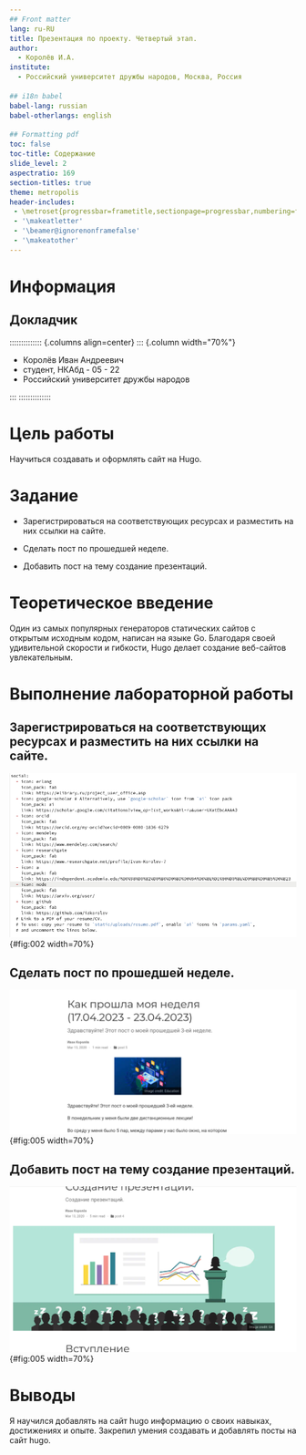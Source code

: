 ```yaml
---
## Front matter
lang: ru-RU
title: Презентация по проекту. Четвертый этап.
author:
  - Королёв И.А.
institute:
  - Российский университет дружбы народов, Москва, Россия

## i18n babel
babel-lang: russian
babel-otherlangs: english

## Formatting pdf
toc: false
toc-title: Содержание
slide_level: 2
aspectratio: 169
section-titles: true
theme: metropolis
header-includes:
 - \metroset{progressbar=frametitle,sectionpage=progressbar,numbering=fraction}
 - '\makeatletter'
 - '\beamer@ignorenonframefalse'
 - '\makeatother'
---
```


# Информация

## Докладчик

:::::::::::::: {.columns align=center}
::: {.column width="70%"}

  * Королёв Иван Андреевич
  * студент, НКАбд - 05 - 22
  * Российский университет дружбы народов

:::
::::::::::::::

# Цель работы

Научиться создавать и  оформлять сайт на Hugo.

# Задание

* Зарегистрироваться на соответствующих ресурсах и разместить на них ссылки на сайте.

* Сделать пост по прошедшей неделе.

* Добавить пост на тему создание презентаций.

# Теоретическое введение

Один из самых популярных генераторов статических сайтов с открытым исходным кодом, написан на языке Go. Благодаря своей удивительной скорости и гибкости, Hugo делает создание веб-сайтов увлекательным.

# Выполнение лабораторной работы

## Зарегистрироваться на соответствующих ресурсах и разместить на них ссылки на сайте. 

![Сайты](image/2.png){#fig:002 width=70%}

## Сделать пост по прошедшей неделе.

![Пост по прошедшей неделе](image/5.png){#fig:005 width=70%}

## Добавить пост на тему создание презентаций.

![Добавить пост на тему создание презентаций](image/4.png){#fig:005 width=70%}

# Выводы

Я научился добавлять на сайт hugo информацию о своих навыках, достижениях и опыте. Закрепил умения создавать и добавлять посты на сайт hugo.


